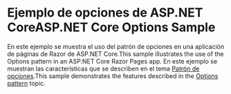 # <a name="aspnet-core-options-sample"></a><span data-ttu-id="44b6e-101">Ejemplo de opciones de ASP.NET Core</span><span class="sxs-lookup"><span data-stu-id="44b6e-101">ASP.NET Core Options Sample</span></span>

<span data-ttu-id="44b6e-102">En este ejemplo se muestra el uso del patrón de opciones en una aplicación de páginas de Razor de ASP.NET Core.</span><span class="sxs-lookup"><span data-stu-id="44b6e-102">This sample illustrates the use of the Options pattern in an ASP.NET Core Razor Pages app.</span></span> <span data-ttu-id="44b6e-103">En este ejemplo se muestran las características que se describen en el tema [Patrón de opciones](https://docs.microsoft.com/aspnet/core/fundamentals/configuration/options).</span><span class="sxs-lookup"><span data-stu-id="44b6e-103">This sample demonstrates the features described in the [Options pattern](https://docs.microsoft.com/aspnet/core/fundamentals/configuration/options) topic.</span></span>
